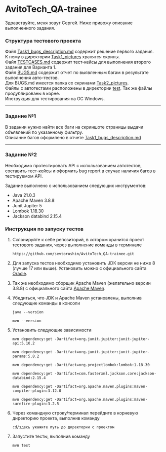 # AvitoTech_QA-trainee</h1>

Здравствуйте, меня зовут Сергей. Ниже привожу описание выполненного задания.

### Структура тестового проекта

Файл [Task1_bugs_description.md](Task1_bugs_description.md) содержит решение первого задания.  
К нему в директории [Task1_pictures](Task1_pictures) хранятся скрины.  
Файл [TESTCASES.md](TESTCASES.md) содержит тест-кейсы для выполнения второго задания для Варианта 1.  
Файл [BUGS.md](BUGS.md) содержит отчет по выявленным багам в результате выполнения авто-тестов.  
Для BUGS.md имеется папка со скринами [Task2_pictures](Task2_pictures).  
Файлы с автотестами расположены в директории [test](src/main/test). Так же файлы продублированы в корне.  
Инструкция для тестирования на ОС Windows.

---

### Задание №1

В задании нужно найти все баги на скриншоте страницы выдачи объявлений по указанному фильтру.  
Описание багов оформлено в отчете [Task1_bugs_description.md](Task1_bugs_description.md)

---

### Задание №2

Необходимо протестировать API с использованием автотестов, составить тест-кейсы и оформить bug report в случае наличия багов в тестируемом API.

Задание выполнено с использованием следующих инструментов:
* Java 21.0.3
* Apache Maven 3.8.8
* Junit Jupiter 5
* Lombok 1.18.30
* Jackson databind 2.15.4

### Инструкция по запуску тестов

1. Склонируйте к себе репозиторий, в котором хранится проект тестового задания, через выполнение команды в терминале
    ```
   https://github.com/sevtorushin/AvitoTech_QA-trainee.git
   ```
2. Для запуска тестов необходимо установить JDK версии не ниже 8 (лучше 17 или выше).
    Установить можно с официального сайта [Oracle](https://www.oracle.com/cis/java/technologies/downloads/).
3. Так же необходимо сборщик Apache Maven (желательно версии 3.8.8) с официального сайта [Apache Maven](https://maven.apache.org/download.cgi).
4. Убедиться, что JDK и Apache Maven установлены, выполнив следующие команды в консоли

   `java --version`

   `mvn --version`

5. Установить следующие зависимости

   `mvn dependency:get -Dartifact=org.junit.jupiter:junit-jupiter-api:5.10.2`

   `mvn dependency:get -Dartifact=org.junit.jupiter:junit-jupiter-params:5.8.2`

   `mvn dependency:get -Dartifact=org.projectlombok:lombok:1.18.30`
    
   `mvn dependency:get -Dartifact=com.fasterxml.jackson.core:jackson-databind:2.15.4`

   `mvn dependency:get -Dartifact=org.apache.maven.plugins:maven-compiler-plugin:3.12.0`

   `mvn dependency:get -Dartifact=org.apache.maven.plugins:maven-surefire-plugin:3.2.5`

6. Через командную строку/терминал перейдите в корневую директорию проекта, выполнив команду
    ```
   cd/здесь укажите путь до директории с проектом
   ```
7. Запустите тесты, выполнив команду

   `mvn test`